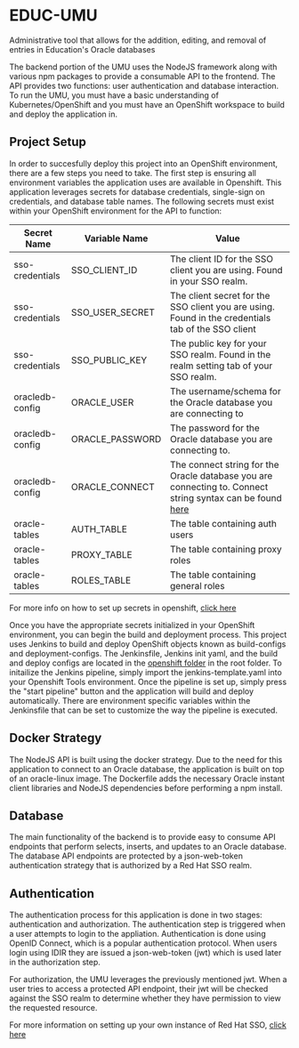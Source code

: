 # EDUC-UMU
Administrative tool that allows for the addition, editing, and removal of entries in Education's Oracle databases

The backend portion of the UMU uses the NodeJS framework along with various npm packages to provide a consumable API to the frontend. The API provides two functions: user authentication and database interaction. To run the UMU, you must have a basic understanding of Kubernetes/OpenShift and you must have an OpenShift workspace to build and deploy the application in.

## Project Setup
In order to succesfully deploy this project into an OpenShift environment, there are a few steps you need to take. The first step is ensuring all environment variables the application uses are available in Openshift. This application leverages secrets for database credentials, single-sign on credentials, and database table names. The following secrets must exist within your OpenShift environment for the API to function:

| Secret Name | Variable Name | Value |
| --- | --- | --- |
| sso-credentials | SSO_CLIENT_ID | The client ID for the SSO client you are using. Found in your SSO realm. |
| sso-credentials | SSO_USER_SECRET | The client secret for the SSO client you are using. Found in the credentials tab of the SSO client |
| sso-credentials | SSO_PUBLIC_KEY | The public key for your SSO realm. Found in the realm setting tab of your SSO realm. |
| oracledb-config | ORACLE_USER | The username/schema for the Oracle database you are connecting to |
| oracledb-config | ORACLE_PASSWORD | The password for the Oracle database you are connecting to. |
| oracledb-config | ORACLE_CONNECT | The connect string for the Oracle database you are connecting to. Connect string syntax can be found [here](https://github.com/oracle/node-oracledb/blob/master/doc/api.md) |
| oracle-tables | AUTH_TABLE | The table containing auth users |
| oracle-tables | PROXY_TABLE | The table containing proxy roles |
| oracle-tables | ROLES_TABLE | The table containing general roles |

For more info on how to set up secrets in openshift, [click here](https://docs.openshift.com/container-platform/3.5/dev_guide/secrets.html)

Once you have the appropriate secrets initialized in your OpenShift environment, you can begin the build and deployment process. This project uses Jenkins to build and deploy OpenShift objects known as build-configs and deployment-configs. The Jenkinsfile, Jenkins init yaml, and the build and deploy configs are located in the [openshift folder](https://github.com/bcgov/EDUC-UMU/tree/master/openshift) in the root folder. To initailize the Jenkins pipeline, simply import the jenkins-template.yaml into your Openshift Tools environment. Once the pipeline is set up, simply press the "start pipeline" button and the application will build and deploy automatically. There are environment specific variables within the Jenkinsfile that can be set to customize the way the pipeline is executed.

## Docker Strategy
The NodeJS API is built using the docker strategy. Due to the need for this application to connect to an Oracle database, the application is built on top of an oracle-linux image. The Dockerfile adds the necessary Oracle instant client libraries and NodeJS dependencies before performing a npm install. 

## Database
The main functionality of the backend is to provide easy to consume API endpoints that perform selects, inserts, and updates to an Oracle database. The database API endpoints are protected by a json-web-token authentication strategy that is authorized by a Red Hat SSO realm.

## Authentication
The authentication process for this application is done in two stages: authentication and authorization. The authentication step is triggered when a user attempts to login to the appliation. Authentication is done using OpenID Connect, which is a popular authentication protocol. When users login using IDIR they are issued a json-web-token (jwt) which is used later in the authorization step.

For authorization, the UMU leverages the previously mentioned jwt. When a user tries to access a protected API endpoint, their jwt will be checked against the SSO realm to determine whether they have permission to view the requested resource.

For more information on setting up your own instance of Red Hat SSO, [click here](https://developer.gov.bc.ca/Requesting-a-SSO-Realm-to-be-created)